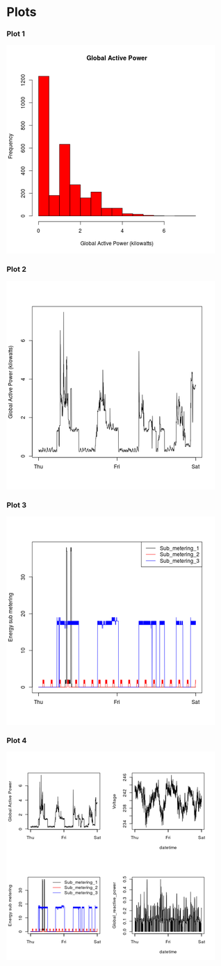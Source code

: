 Plots
=====

### Plot 1
![Plot 1](plot1.png)

### Plot 2
![Plot 2](plot2.png)

### Plot 3
![Plot 3](plot3.png)

### Plot 4
![Plot 4](plot4.png)
